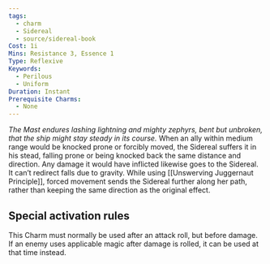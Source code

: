 ```yaml
---
tags:
  - charm
  - Sidereal
  - source/sidereal-book
Cost: 1i
Mins: Resistance 3, Essence 1
Type: Reflexive
Keywords:
  - Perilous
  - Uniform
Duration: Instant
Prerequisite Charms:
  - None
---
```

*The Mast endures lashing lightning and mighty zephyrs, bent but unbroken, that the ship might stay steady in its course.*
When an ally within medium range would be knocked prone or forcibly moved, the Sidereal suffers it in his stead, falling prone or being knocked back the same distance and direction. Any damage it would have inflicted likewise goes to the Sidereal. It can’t redirect falls due to gravity. While using [[Unswerving Juggernaut Principle]], forced movement sends the Sidereal further along her path, rather than keeping the same direction as the original effect. 

## Special activation rules

This Charm must normally be used after an attack roll, but before damage. If an enemy uses applicable magic after damage is rolled, it can be used at that time instead.